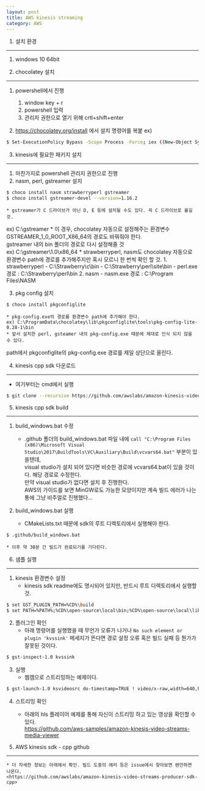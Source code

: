 ```yaml
---
layout: post
title: AWS kinesis streaming
category: AWS
---
```

1. 설치 환경
------

1. windows 10 64bit


2. chocolatey 설치
--------

1. powershell에서 진행  
	1. window key + r  
	2. powershell 입력  
	3. 관리자 권한으로 열기 위해 crtl+shift+enter

2. https://chocolatey.org/install 에서 설치 명령어를 복붙
ex) 
```bash
$ Set-ExecutionPolicy Bypass -Scope Process -Force; iex ((New-Object System.Net.WebClient).DownloadString('https://chocolatey.org/install.ps1'))
```


3. kinesis에 필요한 패키지 설치
--------

1. 마찬가지로 powershell 관리지 권한으로 진행  
2. nasm, perl, gstreamer 설치  
```bash
$ choco install nasm strawberryperl gstreamer
$ choco install gstreamer-devel --version=1.16.2
```
	* gstreamer가 C 드라이브가 아닌 D, E 등에 설치될 수도 있다. 꼭 C 드라이브로 옮길 것.  
ex) C:\gstreamer
	* 이 경우, chocolatey 자동으로 설정해주는 환경변수 GSTREAMER_1_0_ROOT_X86_64의 경로도 바꿔줘야 한다.  
gstreamer 내의 bin 폴더의 경로로 다시 설정해줄 것  
ex) C:\gstreamer\1.0\x86_64
	* strawberryperl, nasm도 chocolatey 자동으로 환경변수 path에 경로를 추가해주지만 혹시 모르니 한 번씩 확인 할 것.
		1. strawberryperl
			- C:\Strawberry\c\bin
			- C:\Strawberry\perl\site\bin
			- perl.exe 경로 : C:\Strawberry\perl\bin
		2. nasm
			- nasm.exe 경로 : C:\Program Files\NASM

3. pkg config 설치
```bash
$ choco install pkgconfiglite
```
	* pkg-config.exe의 경로를 환경변수 path에 추가해야 한다.  
	ex) C:\ProgramData\chocolatey\lib\pkgconfiglite\tools\pkg-config-lite-0.28-1\bin
	* 앞서 설치한 perl, gsteamer 내의 pkg-config.exe 때문에 제대로 인식 되지 않을 수 있다.  
path에서 pkgconfiglite의 pkg-config.exe 경로를 제일 상단으로 올린다.


4. kinesis cpp sdk 다운로드
------

* 여기부터는 cmd에서 실행
```bash
$ git clone --recursive https://github.com/awslabs/amazon-kinesis-video-streams-producer-sdk-cpp.git
```


5. kinesis cpp sdk build
---------

1. build_windows.bat 수정
	* .github 폴더의 build_windows.bat 파일 내에 `call "C:\Program Files (x86)\Microsoft Visual Studio\2017\BuildTools\VC\Auxiliary\Build\vcvars64.bat"` 부분이 있을텐데,  
visual studio가 설치 되어 있다면 비슷한 경로에 vcvars64.bat이 있을 것이다. 해당 경로로 수정한다.  
만약 visual studio가 없다면 설치 후 진행한다.  
AWS의 가이드를 보면 MinGW로도 가능한 모양이지만 계속 빌드 에러가 나는 통에 그냥 비주얼로 진행했다... 

2. build_windows.bat 실행
	* CMakeLists.txt 때문에 sdk의 루트 디렉토리에서 실행해야 한다.
```bash
$ .github/build_windows.bat
```
	* 이후 약 30분 간 빌드가 완료되기를 기다린다.


6. 샘플 실행
-----------

1. kinesis 환경변수 설정
	* kinesis sdk readme에도 명시되어 있지만, 반드시 루트 디렉토리에서 실행할 것.
```bash
$ set GST_PLUGIN_PATH=%CD%\build
$ set PATH=%PATH%;%CD%\open-source\local\bin;%CD%\open-source\local\lib
```

2. 플러그인 확인
	* 아래 명령어를 실행했을 때 무언가 오류가 나거나 `No such element or plugin 'kvssink'` 메세지가 뜬다면 경로 설정 오류 혹은 빌드 실패 등 뭔가가 잘못된 것이다.
```bash
$ gst-inspect-1.0 kvssink
```

3. 실행
	* 웹캠으로 스트리밍하는 예제이다.
```bash
$ gst-launch-1.0 ksvideosrc do-timestamp=TRUE ! video/x-raw,width=640,height=480,framerate=30/1 ! videoconvert ! x264enc bframes=0 key-int-max=45 bitrate=512 ! video/x-h264,profile=baseline,stream-format=avc,alignment=au,width=640,height=480,framerate=30/1 ! kvssink stream-name="your-stream-name" access-key=your_accesskey_id secret-key=your_secret_access_key
```

4. 스트리밍 확인
	* 아래의 hls 플레이어 예제를 통해 자신이 스트리밍 하고 있는 영상을 확인할 수 있다.  
	<https://github.com/aws-samples/amazon-kinesis-video-streams-media-viewer>


7. AWS kinesis sdk - cpp github
-----

	* 더 자세한 정보는 아래에서 확인. 빌드 도중의 에러 등은 issue에서 찾아보면 왠만하면 나온다.
	<https://github.com/awslabs/amazon-kinesis-video-streams-producer-sdk-cpp>